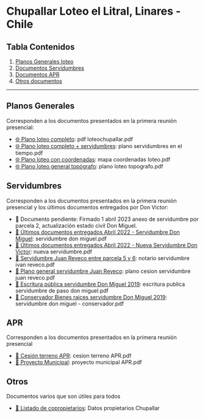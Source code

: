 # Chupallar Loteo el Litral, Linares - Chile
## Tabla Contenidos
1. [Planos Generales loteo](#planos-generales)
2. [Documentos Servidumbres](#servidumbres)
3. [Documentos APR](#apr)
4. [Otros documentos](#otros)
***
## Planos Generales

Corresponden a los documentos presentados en la primera reunión presencial:
* [:globe_with_meridians: Plano loteo completo](https://drive.google.com/file/d/0B_QT1tAywqY4Sy1mQ1NoMVpzRmM/view): pdf loteochupallar.pdf 
* [:globe_with_meridians: Plano loteo completo + servidumbres](https://drive.google.com/file/d/1Zdb0otuhiwMPTGVj4bP75kG-FTM1du8k/view): plano servidumbres en el tiempo.pdf
* [:globe_with_meridians: Plano loteo con coordenadas](https://drive.google.com/file/d/1FXzL6x6pLNkymjhRj7r6MQM7h1IGgHUe/view): mapa coordenadas loteo.pdf
* [:globe_with_meridians: Plano loteo general topógrafo](https://drive.google.com/file/d/1SXJPvWs9whpIIKftr8Wlta6Mf0b1m_aG/view): plano loteo topografo.pdf

## Servidumbres

Corresponden a los documentos presentados en la primera reunión presencial y los últimos documentos entregados por Don Victor:
* :memo: Documento pendiente: Firmado 1 abril 2023 anexo de servidumbre por parcela 2, actualización estado civil Don Miguel.
* [:page_facing_up: Últimos documentos entregados Abril 2022 - Servidumbre Don Miguel](https://drive.google.com/file/d/1Y_K2-6UdnwZ553gfTVp_xLDVRwciFwCH/view): servidumbre don miguel.pdf
* [:page_facing_up: Últimos documentos entregados Abril 2022 - Nueva Servidumbre Don Victor](https://drive.google.com/file/d/1Rrk9GhO6vXu2zSMf5cJ0KUNa9VEC-HJ1/view): nueva servidumbre.pdf
* [:page_facing_up: Servidumbre Juan Reveco entre parcela 5 y 6](https://drive.google.com/file/d/1zpLbsL0uvFJUoF4-Ty5dO07cHON2a1wB/view): notario servidumbre ivan reveco.pdf
* [:page_facing_up: Plano general servidumbre Juan Reveco](https://drive.google.com/file/d/1zIeeymULw5jIQSj2lsUq1JYhzQjVMLM_/view): plano cesion servidumbre juan reveco.pdf
* [:page_facing_up: Escritura pública servidumbre Don Miguel 2019](https://drive.google.com/file/d/1AKlIeMzOQlb46G9q26lQYeCxGnDZyRlP/view): escritura publica servidumbre de paso don miguel.pdf
* [:page_facing_up: Conservador Bienes raices servidumbre Don Miguel 2019](https://drive.google.com/file/d/1dwa0Z3CKxQUcOrAx6QaTbMXAWyr_Uwox/view): servidumbre don miguel - conservador.pdf

## APR

Corresponden a los documentos presentados en la primera reunión presencial
* [:page_facing_up: Cesión terreno APR](https://drive.google.com/file/d/1fS8ixSxTAEqRF94Ps1jDXj5kTynAF64O/view): cesion terreno APR.pdf 
* [:page_facing_up: Proyecto Municipal](https://drive.google.com/file/d/1Cc-N84LyIVh4KRc4khPlAq3asrTJQINJ/view): proyecto municipal APR.pdf

## Otros

Documentos varios que son útiles para todos
* [👥 Listado de copropietarios](https://docs.google.com/spreadsheets/d/11XIFVLWYnZftM0iiE_391C5fbqLyi3gnrAk_nna2yNc/edit): Datos propietarios Chupallar
